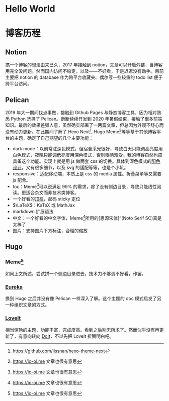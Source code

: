 # Hello World


# 博客历程

## Notion

搞一个博客的想法由来已久，2017 年接触到 notion，文章可以开启外链，当博客用完全没问题。然而国内访问不稳定，以及——不好看，于是迟迟没有动手。目前主要把 notion 的 database 作为跨平台收藏夹、偶尔写一些较重的 todo list 便于跨平台访问。

## Pelican

2019 年大一期间找点事做，接触到 Github Pages 与静态博客工具，因为相对熟悉 Python 选择了 Pelican。断断续续开发到 2020 年暑假结束，接触了很多前端知识。最后的效果差强人意，虽然确实部署了一两篇文章，但总因为外观不舒心而没有动力更新。在此期间了解了 Hexo Next[^next], Hugo Meme[^meme]等等基于其他博客平台的主题，确定了自己期望的几个主要功能：

- dark mode：以前常驻深色模式，但宿舍采光很好，导致白天只能调高亮度用白色模式，夜晚只能调低亮度用深色模式，否则眼睛难受。我的博客自然也应具备这个功能。实现上就是用 js 做两套 css 的切换。具体到深色模式的[配色设计]()，又有很多细节，以及 svg 的适配等等，也是个小坑。
- responsive：适配移动端，本质上是 css 的 media 属性。折叠菜单等又需要 js 配合。
- toc：Meme[^meme]可以说满足 99% 的需求，除了没有侧边目录，导致只能线性阅读。更适合杂文而非技术类博客。
- 一个好看的[顶栏](https://io-oi.me/tech/natural-native-gradient-rainbow-header/)，起码 sticky 定位
- $\LaTeX$：KaTeX 或 MathJax
- markdown 扩展语法
- 中文：一个好看的中文字体，Meme[^meme]所用的[思源宋体]^(Noto Serif SC)真是太棒了
- 图片：支持图片下方标注，合理的缩放

## Hugo

### Meme[^meme]

如同上文所述，尝试拼一个侧边目录进去，技术力不够调不好看，作罢。

### [Eureka](https://github.com/wangchucheng/hugo-eureka)

换到 Hugo 之后并没有像 Pelican 一样深入了解。这个主题的 doc 模式启发了另一种组织文章的方式。

### [LoveIt](https://github.com/dillonzq/LoveIt)

相当惊艳的主题，功能丰富，完成度高。看到之后别无所求了。然而似乎没有再更新了，有意向转向 [DoIt](https://github.com/HEIGE-PCloud/DoIt)，不过先把 LoveIt 折腾明白吧。

[^next]: https://github.com/iissnan/hexo-theme-next
[^meme]: https://io-oi.me 文章也很有意思


